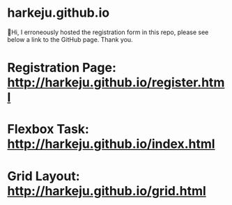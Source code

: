 # harkeju.github.io
👋Hi, I erroneously hosted the registration form in this repo, please see below a link to the GitHub page. Thank you.
# Registration Page: http://harkeju.github.io/register.html
# Flexbox Task: http://harkeju.github.io/index.html
# Grid Layout: http://harkeju.github.io/grid.html
